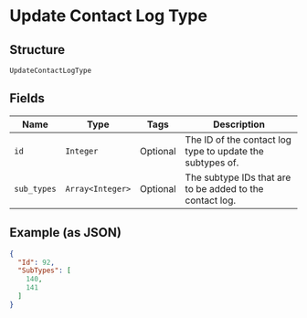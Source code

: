 
# Update Contact Log Type

## Structure

`UpdateContactLogType`

## Fields

| Name | Type | Tags | Description |
|  --- | --- | --- | --- |
| `id` | `Integer` | Optional | The ID of the contact log type to update the subtypes of. |
| `sub_types` | `Array<Integer>` | Optional | The subtype IDs that are to be added to the contact log. |

## Example (as JSON)

```json
{
  "Id": 92,
  "SubTypes": [
    140,
    141
  ]
}
```

